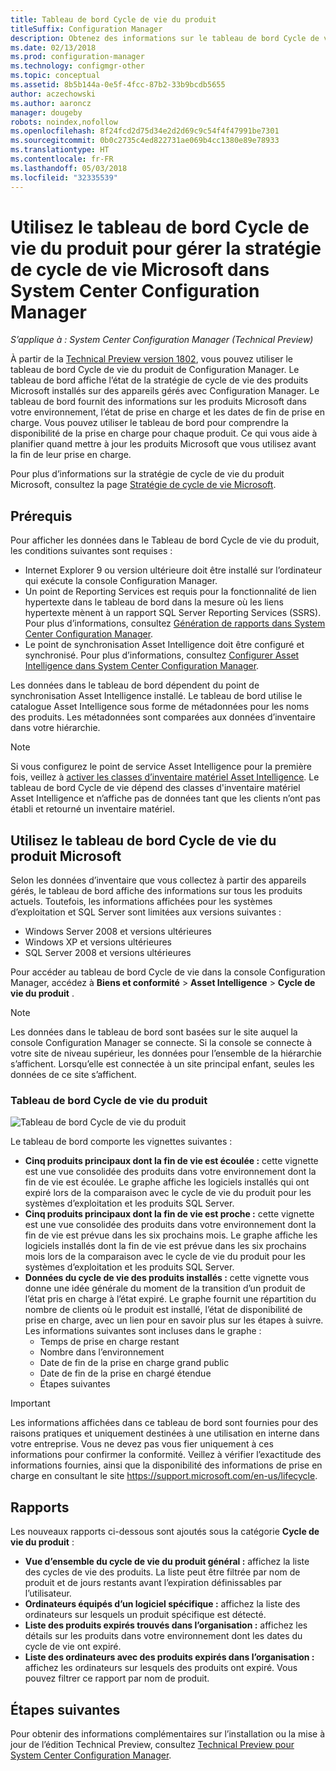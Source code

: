 ```yaml
---
title: Tableau de bord Cycle de vie du produit
titleSuffix: Configuration Manager
description: Obtenez des informations sur le tableau de bord Cycle de vie du produit dans System Center Configuration Manager.
ms.date: 02/13/2018
ms.prod: configuration-manager
ms.technology: configmgr-other
ms.topic: conceptual
ms.assetid: 8b5b144a-0e5f-4fcc-87b2-33b9bcdb5655
author: aczechowski
ms.author: aaroncz
manager: dougeby
robots: noindex,nofollow
ms.openlocfilehash: 8f24fcd2d75d34e2d2d69c9c54f4f47991be7301
ms.sourcegitcommit: 0b0c2735c4ed822731ae069b4cc1380e89e78933
ms.translationtype: HT
ms.contentlocale: fr-FR
ms.lasthandoff: 05/03/2018
ms.locfileid: "32335539"
---
```

# <a name="use-the-product-lifecycle-dashboard-to-manage-microsoft-lifecycle-policy-in-system-center-configuration-manager"></a>Utilisez le tableau de bord Cycle de vie du produit pour gérer la stratégie de cycle de vie Microsoft dans System Center Configuration Manager

*S’applique à : System Center Configuration Manager (Technical Preview)*

À partir de la [Technical Preview version 1802](/sccm/core/get-started/capabilities-in-technical-preview-1802), vous pouvez utiliser le tableau de bord Cycle de vie du produit de Configuration Manager. Le tableau de bord affiche l’état de la stratégie de cycle de vie des produits Microsoft installés sur des appareils gérés avec Configuration Manager. Le tableau de bord fournit des informations sur les produits Microsoft dans votre environnement, l’état de prise en charge et les dates de fin de prise en charge. Vous pouvez utiliser le tableau de bord pour comprendre la disponibilité de la prise en charge pour chaque produit. Ce qui vous aide à planifier quand mettre à jour les produits Microsoft que vous utilisez avant la fin de leur prise en charge.  

Pour plus d’informations sur la stratégie de cycle de vie du produit Microsoft, consultez la page [Stratégie de cycle de vie Microsoft](https://support.microsoft.com/en-us/lifecycle).

## <a name="prerequisites"></a>Prérequis 

 Pour afficher les données dans le Tableau de bord Cycle de vie du produit, les conditions suivantes sont requises : 
- Internet Explorer 9 ou version ultérieure doit être installé sur l’ordinateur qui exécute la console Configuration Manager. 
- Un point de Reporting Services est requis pour la fonctionnalité de lien hypertexte dans le tableau de bord dans la mesure où les liens hypertexte mènent à un rapport SQL Server Reporting Services (SSRS). Pour plus d’informations, consultez [Génération de rapports dans System Center Configuration Manager](/sccm/core/servers/manage/reporting). 
- Le point de synchronisation Asset Intelligence doit être configuré et synchronisé. Pour plus d’informations, consultez [Configurer Asset Intelligence dans System Center Configuration Manager](/sccm/core/clients/manage/asset-intelligence/configuring-asset-intelligence).

Les données dans le tableau de bord dépendent du point de synchronisation Asset Intelligence installé. Le tableau de bord utilise le catalogue Asset Intelligence sous forme de métadonnées pour les noms des produits. Les métadonnées sont comparées aux données d’inventaire dans votre hiérarchie. 

>[!NOTE]
>Si vous configurez le point de service Asset Intelligence pour la première fois, veillez à [activer les classes d’inventaire matériel Asset Intelligence](/sccm/core/clients/manage/asset-intelligence/configuring-asset-intelligence#BKMK_EnableAssetIntelligence). Le tableau de bord Cycle de vie dépend des classes d'inventaire matériel Asset Intelligence et n’affiche pas de données tant que les clients n’ont pas établi et retourné un inventaire matériel.  

## <a name="use-the-microsoft-product-lifecycle-dashboard"></a>Utilisez le tableau de bord Cycle de vie du produit Microsoft

Selon les données d’inventaire que vous collectez à partir des appareils gérés, le tableau de bord affiche des informations sur tous les produits actuels. Toutefois, les informations affichées pour les systèmes d’exploitation et SQL Server sont limitées aux versions suivantes :

- Windows Server 2008 et versions ultérieures
- Windows XP et versions ultérieures
- SQL Server 2008 et versions ultérieures

Pour accéder au tableau de bord Cycle de vie dans la console Configuration Manager, accédez à **Biens et conformité** > **Asset Intelligence** > **Cycle de vie du produit** .

>[!NOTE]
>Les données dans le tableau de bord sont basées sur le site auquel la console Configuration Manager se connecte. Si la console se connecte à votre site de niveau supérieur, les données pour l’ensemble de la hiérarchie s’affichent. Lorsqu’elle est connectée à un site principal enfant, seules les données de ce site s’affichent.

### <a name="product-lifecycle-dashboard"></a>Tableau de bord Cycle de vie du produit

![Tableau de bord Cycle de vie du produit](/sccm/core/clients/manage/asset-intelligence/media/product-lifecycle-dashboard.png)

Le tableau de bord comporte les vignettes suivantes : 
- **Cinq produits principaux dont la fin de vie est écoulée :** cette vignette est une vue consolidée des produits dans votre environnement dont la fin de vie est écoulée. Le graphe affiche les logiciels installés qui ont expiré lors de la comparaison avec le cycle de vie du produit pour les systèmes d’exploitation et les produits SQL Server.  
- **Cinq produits principaux dont la fin de vie est proche :** cette vignette est une vue consolidée des produits dans votre environnement dont la fin de vie est prévue dans les six prochains mois. Le graphe affiche les logiciels installés dont la fin de vie est prévue dans les six prochains mois lors de la comparaison avec le cycle de vie du produit pour les systèmes d’exploitation et les produits SQL Server.
- **Données du cycle de vie des produits installés :** cette vignette vous donne une idée générale du moment de la transition d’un produit de l’état pris en charge à l’état expiré. Le graphe fournit une répartition du nombre de clients où le produit est installé, l’état de disponibilité de prise en charge, avec un lien pour en savoir plus sur les étapes à suivre. Les informations suivantes sont incluses dans le graphe :     
    - Temps de prise en charge restant
    - Nombre dans l’environnement 
    - Date de fin de la prise en charge grand public
    - Date de fin de la prise en chargé étendue
    - Étapes suivantes 

>[!IMPORTANT]
>Les informations affichées dans ce tableau de bord sont fournies pour des raisons pratiques et uniquement destinées à une utilisation en interne dans votre entreprise. Vous ne devez pas vous fier uniquement à ces informations pour confirmer la conformité. Veillez à vérifier l’exactitude des informations fournies, ainsi que la disponibilité des informations de prise en charge en consultant le site https://support.microsoft.com/en-us/lifecycle.

## <a name="reporting"></a>Rapports
Les nouveaux rapports ci-dessous sont ajoutés sous la catégorie **Cycle de vie du produit** :
- **Vue d’ensemble du cycle de vie du produit général :** affichez la liste des cycles de vie des produits. La liste peut être filtrée par nom de produit et de jours restants avant l’expiration définissables par l’utilisateur. 
- **Ordinateurs équipés d’un logiciel spécifique :** affichez la liste des ordinateurs sur lesquels un produit spécifique est détecté.
- **Liste des produits expirés trouvés dans l’organisation :** affichez les détails sur les produits dans votre environnement dont les dates du cycle de vie ont expiré. 
- **Liste des ordinateurs avec des produits expirés dans l’organisation :** affichez les ordinateurs sur lesquels des produits ont expiré. Vous pouvez filtrer ce rapport par nom de produit.

## <a name="next-steps"></a>Étapes suivantes
Pour obtenir des informations complémentaires sur l’installation ou la mise à jour de l’édition Technical Preview, consultez [Technical Preview pour System Center Configuration Manager](/sccm/core/get-started/technical-preview).  

